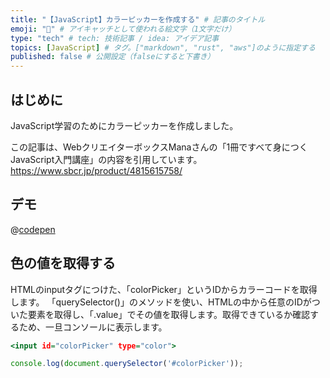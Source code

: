 ```yaml
---
title: "【JavaScript】カラーピッカーを作成する" # 記事のタイトル
emoji: "🎨" # アイキャッチとして使われる絵文字（1文字だけ）
type: "tech" # tech: 技術記事 / idea: アイデア記事
topics: [JavaScript] # タグ。["markdown", "rust", "aws"]のように指定する
published: false # 公開設定（falseにすると下書き）
---
```

## はじめに
JavaScript学習のためにカラーピッカーを作成しました。

この記事は、WebクリエイターボックスManaさんの「1冊ですべて身につくJavaScript入門講座」の内容を引用しています。
https://www.sbcr.jp/product/4815615758/

## デモ
@[codepen](https://codepen.io/asamih5/pen/qBLrVjr)

## 色の値を取得する
HTMLのinputタグにつけた、「colorPicker」というIDからカラーコードを取得します。
「querySelector()」のメソッドを使い、HTMLの中から任意のIDがついた要素を取得し、「.value」でその値を取得します。取得できているか確認するため、一旦コンソールに表示します。
```html:index.html
<input id="colorPicker" type="color">
```
```js:script.js
console.log(document.querySelector('#colorPicker'));
```
